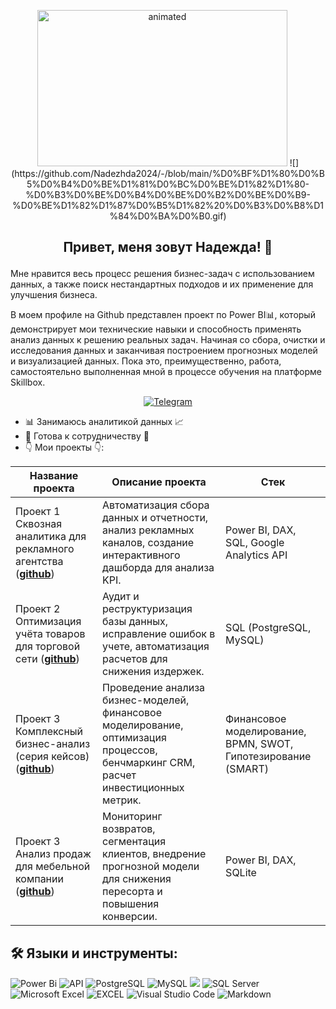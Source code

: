 <p align="center">
  <img width="400" height="250" src="https://github.com/Nadezhda2024/Nadezhda2024/blob/main/%D0%BF%D0%BE%D1%80%D1%82%D1%84%D0%BE%D0%BB%D0%B8%D0%BE.mp4"  alt="animated" />
  ![](https://github.com/Nadezhda2024/-/blob/main/%D0%BF%D1%80%D0%B5%D0%B4%D0%BE%D1%81%D0%BC%D0%BE%D1%82%D1%80-%D0%B3%D0%BE%D0%B4%D0%BE%D0%B2%D0%BE%D0%B9-%D0%BE%D1%82%D1%87%D0%B5%D1%82%20%D0%B3%D0%B8%D1%84%D0%BA%D0%B0.gif)
</p>

## <p align="center">Привет, меня зовут Надежда! 👋</p>


Мне нравится весь процесс решения бизнес-задач с использованием данных, а также поиск нестандартных подходов и их применение для улучшения бизнеса.


В моем профиле на Github представлен проект по Power BI📊,  который демонстрирует мои технические навыки и способность применять анализ данных к решению реальных задач. Начиная со сбора, очистки и исследования данных и заканчивая построением прогнозных моделей и визуализацией данных. Пока это, преимущественно, работа, самостоятельно выполненная мной в процессе обучения на платформе Skillbox.
<div align="center">

  <a href="">[![Telegram](https://img.shields.io/badge/Telegram-blue?logo=telegram&logoColor=white&style=for-the-badge)](https://t.me/Dr_Panko)</a>

  </div>
  
- :bar_chart: Занимаюсь аналитикой данных 📈
- :raised_hands: Готова к сотрудничеству 🤝
- :point_down: Мои проекты 👇:
  
 |Название проекта| Описание проекта| Стек|
|----------------|-----------------|-----|
|Проект 1 Сквозная аналитика для рекламного агентства (__[github](https://github.com/Nadezhda2024/the_project_1)__)|Автоматизация сбора данных и отчетности, анализ рекламных каналов, создание интерактивного дашборда для анализа KPI.|Power BI, DAX, SQL, Google Analytics API|
|Проект 2 Оптимизация учёта товаров для торговой сети (__[github](https://github.com/Nadezhda2024/the_project_2)__)|Аудит и реструктуризация базы данных, исправление ошибок в учете, автоматизация расчетов для снижения издержек.|SQL (PostgreSQL, MySQL)|
|Проект 3 Комплексный бизнес-анализ (серия кейсов) (__[github](https://github.com/Nadezhda2024/the_project_3)__)|Проведение анализа бизнес-моделей, финансовое моделирование, оптимизация процессов, бенчмаркинг CRM, расчет инвестиционных метрик.|Финансовое моделирование, BPMN, SWOT, Гипотезирование (SMART)|
|Проект 3 Анализ продаж для мебельной компании (__[github](https://github.com/Nadezhda2024/the_project_4)__)|Мониторинг возвратов, сегментация клиентов, внедрение прогнозной модели для снижения пересорта и повышения конверсии.|Power BI, DAX, SQLite|

## 🛠️ Языки и инструменты:
![Power Bi](https://img.shields.io/badge/power_bi-F2C811?style=for-the-badge&logo=powerbi&logoColor=black)
![API](https://img.shields.io/badge/-API-FF6600?style=for-the-badge&logo=API)
![PostgreSQL](https://img.shields.io/badge/PostgreSQL-316192?style=for-the-badge&logo=postgresql&logoColor=white)
![MySQL](https://img.shields.io/badge/mysql-4479A1.svg?style=for-the-badge&logo=mysql&logoColor=white)
![](https://img.shields.io/badge/SQLite-07405E?style=for-the-badge&logo=sqlite&logoColor=white)
![SQL Server](https://img.shields.io/badge/Microsoft_SQL_Server-CC2927?style=for-the-badge&logo=microsoft-sql-server&logoColor=white)
![Microsoft Excel](https://img.shields.io/badge/Microsoft_Excel-217346?style=for-the-badge&logo=microsoft-excel&logoColor=white)
![EXCEL](https://img.shields.io/badge/-Google_Sheets-FFF?style=for-the-badge&logo=GoogleSheets)
![Visual Studio Code](https://img.shields.io/badge/Visual%20Studio%20Code-0078d7.svg?style=for-the-badge&logo=visual-studio-code&logoColor=white)
![Markdown](https://img.shields.io/badge/markdown-%23000000.svg?style=for-the-badge&logo=markdown&logoColor=white)

<!--
**Svetlik827/Svetlik827** is a ✨ _special_ ✨ repository because its `README.md` (this file) appears on your GitHub profile.

Here are some ideas to get you started:

- 🔭 I’m currently working on ...
- 🌱 I’m currently learning ...
- 👯 I’m looking to collaborate on ...
- 🤔 I’m looking for help with ...
- 💬 Ask me about ...
- 📫 How to reach me: ...
- 😄 Pronouns: ...
- ⚡ Fun fact: ...
-->


